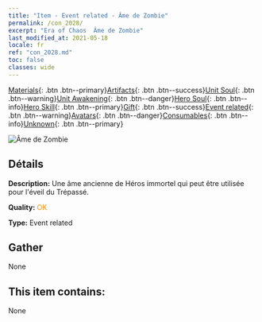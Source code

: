 ```yaml
---
title: "Item - Event related - Âme de Zombie"
permalink: /con_2028/
excerpt: "Era of Chaos  Âme de Zombie"
last_modified_at: 2021-05-18
locale: fr
ref: "con_2028.md"
toc: false
classes: wide
---
```

 [Materials](/ItemsFR/){: .btn .btn--primary}[Artifacts](/ItemsFR/Artifacts/){: .btn .btn--success}[Unit Soul](/ItemsFR/UnitSoul/){: .btn .btn--warning}[Unit Awakening](/ItemsFR/UnitAwakening/){: .btn .btn--danger}[Hero Soul](/ItemsFR/HeroSoul/){: .btn .btn--info}[Hero Skill](/ItemsFR/HeroSkill/){: .btn .btn--primary}[Gift](/ItemsFR/Gift/){: .btn .btn--success}[Event related](/ItemsFR/Events/){: .btn .btn--warning}[Avatars](/ItemsFR/Avatars/){: .btn .btn--danger}[Consumables](/ItemsFR/Consumables/){: .btn .btn--info}[Unknown](/ItemsFR/Unknown/){: .btn .btn--primary}

 ![Âme de Zombie](/images/t/juexing_302.png)

## Détails
 **Description:** Une âme ancienne de Héros immortel qui peut être utilisée pour l'éveil du Trépassé.

 **Quality:** <span style="color: #FF8C00">OK</span>

 **Type:** Event related

## Gather

  None

## This item contains:

  None

